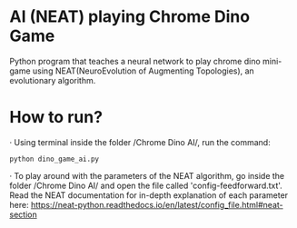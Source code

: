 # AI (NEAT) playing Chrome Dino Game

 Python program that teaches a neural network to play chrome dino mini-game using NEAT(NeuroEvolution of Augmenting Topologies), an evolutionary algorithm.

# How to run?

· Using terminal inside the folder /Chrome Dino AI/, run the command:
```
python dino_game_ai.py 
```

· To play around with the parameters of the NEAT algorithm, go inside the folder /Chrome Dino AI/ and open the file called 'config-feedforward.txt'. Read the NEAT documentation for in-depth explanation of each parameter here: https://neat-python.readthedocs.io/en/latest/config_file.html#neat-section
